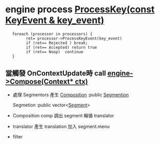 # engine process [ProcessKey(const KeyEvent & key_event)](https://github.com/rime/librime/blob/99e269c8eb251deddbad9b0d2c4d965b228f8006/src/rime/engine.cc#L95)
```
   foreach (processor in processors) {
         ret= processor->ProcessKeyEvent(key_event)
         if (ret== Rejected ) break;
         if (ret== Accepted) return true
         if (ret== Noop)  continue
   }
```
## 當觸發 OnContextUpdate時 call [engine->Compose(Context* ctx)](https://github.com/rime/librime/blob/99e269c8eb251deddbad9b0d2c4d965b228f8006/src/rime/engine.cc#L159)
* 處理 Segmentors 產生 [Composition](https://github.com/rime/librime/blob/99e269c8eb251deddbad9b0d2c4d965b228f8006/src/rime/composition.h#L21)
  :public [Segmention](https://github.com/rime/librime/blob/99e269c8eb251deddbad9b0d2c4d965b228f8006/src/rime/segmentation.h#L59)
  
   Segmetion :public vector<[Segment](https://github.com/rime/librime/blob/99e269c8eb251deddbad9b0d2c4d965b228f8006/src/rime/segmentation.h#L18)>
*  Composition comp 調出 segment 輪循 translator 
  * translator 產生 translation 加入 segment.menu
  * filter      
